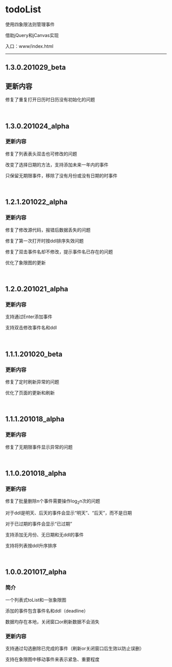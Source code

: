 # todoList

使用四象限法则管理事件

借助jQuery和jCanvas实现

入口：www/index.html

---

## 1.3.0.201029_beta

## 更新内容

修复了重复打开日历时日历没有初始化的问题

</br>

## 1.3.0.201024_alpha

### 更新内容

修复了列表表头双击也可修改的问题

改变了选择日期的方法，支持添加未来一年内的事件

只保留无期限事件，移除了没有月份或没有日期的时事件

</br>

## 1.2.1.201022_alpha

### 更新内容

修复了修改源代码，报错后数据丢失的问题

修复了第一次打开时按ddl排序失效问题

修复了双击事件名却不修改，提示事件名已存在的问题

优化了象限图的更新

</br>

## 1.2.0.201021_alpha

### 更新内容

支持通过Enter添加事件

支持双击修改事件名和ddl

</br>

## 1.1.1.201020_beta

### 更新内容

修复了定时刷新异常的问题

优化了页面的更新和刷新

</br>

## 1.1.1.201018_alpha

### 更新内容

修复了无期限事件显示异常的问题

</br>

## 1.1.0.201018_alpha

### 更新内容

修复了批量删除n个事件需要操作log<sub>2</sub>n次的问题

对于ddl是明天、后天的事件会显示“明天”、“后天”，而不是日期

对于已过期的事件会显示“已过期”

支持添加无月份、无日期和无ddl的事件

支持将列表按ddl升序排序

</br>

## 1.0.0.201017_alpha

### 简介

一个列表式toList和一张象限图

添加的事件包含事件名和ddl（deadline）

数据均存在本地，关闭窗口or刷新数据不会消失

### 更新内容

支持通过勾选删除已完成的事件（刷新or关闭窗口后生效以防止误删）

支持在象限图中移动事件来表示紧急、重要程度

